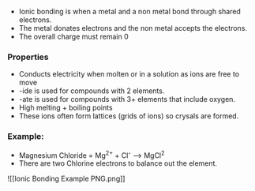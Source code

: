 - Ionic bonding is when a metal and a non metal bond through shared electrons.
- The metal donates electrons and the non metal accepts the electrons.
- The overall charge must remain 0

### Properties
- Conducts electricity when molten or in a solution as ions are free to move
- -ide is used for compounds with 2 elements.
- -ate is used for compounds with 3+ elements that include oxygen.
- High melting + boiling points
- These ions often form lattices (grids of ions) so crysals are formed.

### Example:
- Magnesium Chloride = Mg<sup>2+</sup> + Cl<sup>-</sup> --> MgCl<sup>2</sup>
- There are two Chlorine electrons to balance out the element.


![[Ionic Bonding Example PNG.png]]


